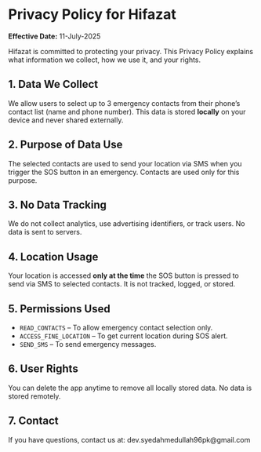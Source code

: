 <!DOCTYPE html>
<html lang="en">
<head>
  <meta charset="UTF-8">
  <title>Privacy Policy – Hifazat</title>
</head>
<body>
  <h1>Privacy Policy for Hifazat</h1>
  <p><strong>Effective Date:</strong> 11-July-2025</p>

  <p>Hifazat is committed to protecting your privacy. This Privacy Policy explains what information we collect, how we use it, and your rights.</p>

  <h2>1. Data We Collect</h2>
  <p>We allow users to select up to 3 emergency contacts from their phone’s contact list (name and phone number). This data is stored <strong>locally</strong> on your device and never shared externally.</p>

  <h2>2. Purpose of Data Use</h2>
  <p>The selected contacts are used to send your location via SMS when you trigger the SOS button in an emergency. Contacts are used only for this purpose.</p>

  <h2>3. No Data Tracking</h2>
  <p>We do not collect analytics, use advertising identifiers, or track users. No data is sent to servers.</p>

  <h2>4. Location Usage</h2>
  <p>Your location is accessed <strong>only at the time</strong> the SOS button is pressed to send via SMS to selected contacts. It is not tracked, logged, or stored.</p>

  <h2>5. Permissions Used</h2>
  <ul>
    <li><code>READ_CONTACTS</code> – To allow emergency contact selection only.</li>
    <li><code>ACCESS_FINE_LOCATION</code> – To get current location during SOS alert.</li>
    <li><code>SEND_SMS</code> – To send emergency messages.</li>
  </ul>

  <h2>6. User Rights</h2>
  <p>You can delete the app anytime to remove all locally stored data. No data is stored remotely.</p>

  <h2>7. Contact</h2>
  <p>If you have questions, contact us at: dev.syedahmedullah96pk@gmail.com</p>
</body>
</html>
